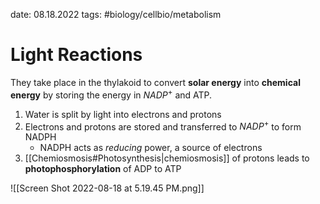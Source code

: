 date: 08.18.2022
tags:   #biology/cellbio/metabolism 
# Light Reactions
They take place in the thylakoid to convert **solar energy** into **chemical energy** by storing the energy in $NADP^+$ and ATP.

1. Water is split by light into electrons and protons
2. Electrons and protons are stored and transferred to $NADP^+$ to form NADPH
	- NADPH acts as *reducing* power, a source of electrons
3. [[Chemiosmosis#Photosynthesis|chemiosmosis]] of protons leads to **photophosphorylation** of ADP to ATP

![[Screen Shot 2022-08-18 at 5.19.45 PM.png]]